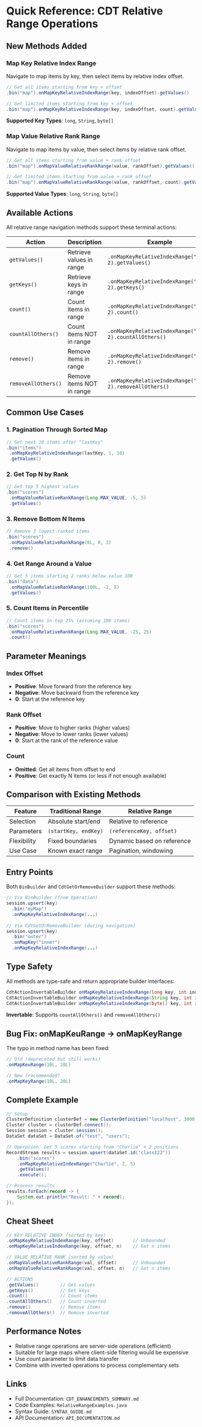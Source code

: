 # Quick Reference: CDT Relative Range Operations

## New Methods Added

### Map Key Relative Index Range
Navigate to map items by key, then select items by relative index offset.

```java
// Get all items starting from key + offset
.bin("map").onMapKeyRelativeIndexRange(key, indexOffset).getValues()

// Get limited items starting from key + offset
.bin("map").onMapKeyRelativeIndexRange(key, indexOffset, count).getValues()
```

**Supported Key Types**: `long`, `String`, `byte[]`

### Map Value Relative Rank Range
Navigate to map items by value, then select items by relative rank offset.

```java
// Get all items starting from value + rank offset
.bin("map").onMapValueRelativeRankRange(value, rankOffset).getValues()

// Get limited items starting from value + rank offset
.bin("map").onMapValueRelativeRankRange(value, rankOffset, count).getValues()
```

**Supported Value Types**: `long`, `String`, `byte[]`

## Available Actions

All relative range navigation methods support these terminal actions:

| Action | Description | Example |
|--------|-------------|---------|
| `getValues()` | Retrieve values in range | `.onMapKeyRelativeIndexRange("key", 2).getValues()` |
| `getKeys()` | Retrieve keys in range | `.onMapKeyRelativeIndexRange("key", 2).getKeys()` |
| `count()` | Count items in range | `.onMapKeyRelativeIndexRange("key", 2).count()` |
| `countAllOthers()` | Count items NOT in range | `.onMapKeyRelativeIndexRange("key", 2).countAllOthers()` |
| `remove()` | Remove items in range | `.onMapKeyRelativeIndexRange("key", 2).remove()` |
| `removeAllOthers()` | Remove items NOT in range | `.onMapKeyRelativeIndexRange("key", 2).removeAllOthers()` |

## Common Use Cases

### 1. Pagination Through Sorted Map
```java
// Get next 10 items after "lastKey"
.bin("items")
 .onMapKeyRelativeIndexRange(lastKey, 1, 10)
 .getValues()
```

### 2. Get Top N by Rank
```java
// Get top 5 highest values
.bin("scores")
 .onMapValueRelativeRankRange(Long.MAX_VALUE, -5, 5)
 .getValues()
```

### 3. Remove Bottom N Items
```java
// Remove 3 lowest-ranked items
.bin("scores")
 .onMapValueRelativeRankRange(0L, 0, 3)
 .remove()
```

### 4. Get Range Around a Value
```java
// Get 5 items starting 2 ranks below value 100
.bin("data")
 .onMapValueRelativeRankRange(100L, -2, 5)
 .getValues()
```

### 5. Count Items in Percentile
```java
// Count items in top 25% (assuming 100 items)
.bin("scores")
 .onMapValueRelativeRankRange(Long.MAX_VALUE, -25, 25)
 .count()
```

## Parameter Meanings

### Index Offset
- **Positive**: Move forward from the reference key
- **Negative**: Move backward from the reference key
- **0**: Start at the reference key

### Rank Offset
- **Positive**: Move to higher ranks (higher values)
- **Negative**: Move to lower ranks (lower values)  
- **0**: Start at the rank of the reference value

### Count
- **Omitted**: Get all items from offset to end
- **Positive**: Get exactly N items (or less if not enough available)

## Comparison with Existing Methods

| Feature | Traditional Range | Relative Range |
|---------|------------------|----------------|
| Selection | Absolute start/end | Relative to reference |
| Parameters | `(startKey, endKey)` | `(referenceKey, offset)` |
| Flexibility | Fixed boundaries | Dynamic based on reference |
| Use Case | Known exact range | Pagination, windowing |

## Entry Points

Both `BinBuilder` and `CdtGetOrRemoveBuilder` support these methods:

```java
// Via BinBuilder (from Operation)
session.upsert(key)
  .bin("myMap")
  .onMapKeyRelativeIndexRange(...)
  
// Via CdtGetOrRemoveBuilder (during navigation)
session.upsert(key)
  .bin("outer")
  .onMapKey("inner")
  .onMapKeyRelativeIndexRange(...)
```

## Type Safety

All methods are type-safe and return appropriate builder interfaces:

```java
CdtActionInvertableBuilder onMapKeyRelativeIndexRange(long key, int index)
CdtActionInvertableBuilder onMapKeyRelativeIndexRange(String key, int index)
CdtActionInvertableBuilder onMapKeyRelativeIndexRange(byte[] key, int index)
```

**Invertable**: Supports `countAllOthers()` and `removeAllOthers()`

## Bug Fix: onMapKeuRange → onMapKeyRange

The typo in method name has been fixed:

```java
// Old (deprecated but still works)
.onMapKeuRange(10L, 20L)

// New (recommended)
.onMapKeyRange(10L, 20L)
```

## Complete Example

```java
// Setup
ClusterDefinition clusterDef = new ClusterDefinition("localhost", 3000);
Cluster cluster = clusterDef.connect();
Session session = cluster.session();
DataSet dataSet = DataSet.of("test", "users");

// Operation: Get 5 scores starting from "Charlie" + 2 positions
RecordStream results = session.upsert(dataSet.id("class123"))
    .bin("scores")
    .onMapKeyRelativeIndexRange("Charlie", 2, 5)
    .getValues()
    .execute();

// Process results
results.forEach(record -> {
    System.out.println("Result: " + record);
});
```

## Cheat Sheet

```java
// KEY RELATIVE INDEX (sorted by key)
.onMapKeyRelativeIndexRange(key, offset)       // Unbounded
.onMapKeyRelativeIndexRange(key, offset, n)    // Get n items

// VALUE RELATIVE RANK (sorted by value)
.onMapValueRelativeRankRange(val, offset)      // Unbounded
.onMapValueRelativeRankRange(val, offset, n)   // Get n items

// ACTIONS
.getValues()        // Get values
.getKeys()          // Get keys  
.count()            // Count items
.countAllOthers()   // Count inverted
.remove()           // Remove items
.removeAllOthers()  // Remove inverted
```

## Performance Notes

- Relative range operations are server-side operations (efficient)
- Suitable for large maps where client-side filtering would be expensive
- Use count parameter to limit data transfer
- Combine with inverted operations to process complementary sets

## Links

- Full Documentation: `CDT_ENHANCEMENTS_SUMMARY.md`
- Code Examples: `RelativeRangeExamples.java`
- Syntax Guide: `SYNTAX_GUIDE.md`
- API Documentation: `API_DOCUMENTATION.md`


